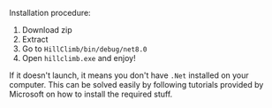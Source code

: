 Installation procedure:
  1. Download zip
  2. Extract
  3. Go to ```HillClimb/bin/debug/net8.0```
  4. Open ```hillclimb.exe``` and enjoy!

If it doesn't launch, it means you don't have ```.Net``` installed on your computer.
This can be solved easily by following tutorials provided by Microsoft on how to install the required stuff.
